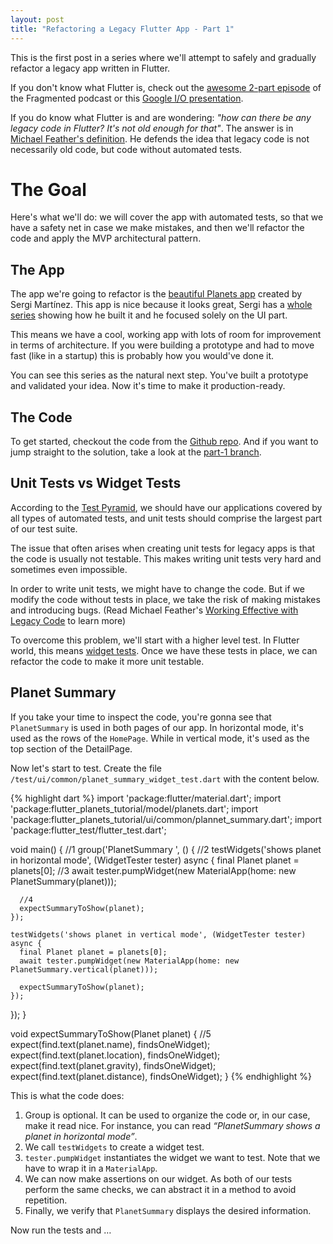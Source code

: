```yaml
---
layout: post
title: "Refactoring a Legacy Flutter App - Part 1"
---
```


This is the first post in a series where we'll attempt to safely and gradually refactor a legacy app written in Flutter.

If you don't know what Flutter is, check out the [awesome 2-part episode](https://fragmentedpodcast.com/episodes/118/) of the Fragmented podcast or this [Google I/O presentation](https://www.youtube.com/watch?v=w2TcYP8qiRI).

If you do know what Flutter is and are wondering: *"how can there be any legacy code in Flutter? It's not old enough for that"*. The answer is in [Michael Feather's definition](https://www.techdoneright.io/11). He defends the idea that legacy code is not necessarily old code, but code without automated tests.

# The Goal
Here's what we'll do: we will cover the app with automated tests, so that we have a safety net in case we make mistakes, and then we'll refactor the code and apply the MVP architectural pattern.

## The App
The app we're going to refactor is the [beautiful Planets app](https://sergiandreplace.com/planets-flutter-from-design-to-app/) created by Sergi Martínez. This app is nice because it looks great, Sergi has a [whole series](https://sergiandreplace.com//tags/planets/) showing how he built it and he focused solely on the UI part.

This means we have a cool, working app with lots of room for improvement in terms of architecture. If you were building a prototype and had to move fast (like in a startup) this is probably how you would've done it.

You can see this series as the natural next step. You've built a prototype and validated your idea. Now it's time to make it production-ready.

## The Code
To get started, checkout the code from the [Github repo](https://github.com/lucasmbraz/planets). And if you want to jump straight to the solution, take a look at the [part-1 branch](https://github.com/lucasmbraz/planets/tree/part-1).

## Unit Tests vs Widget Tests
According to the [Test Pyramid](https://martinfowler.com/bliki/TestPyramid.html), we should have our applications covered by all types of automated tests, and unit tests should comprise the largest part of our test suite.

The issue that often arises when creating unit tests for legacy apps is that the code is usually not testable. This makes writing unit tests very hard and sometimes even impossible.

In order to write unit tests, we might have to change the code. But if we modify the code without tests in place, we take the risk of making mistakes and introducing bugs. (Read Michael Feather's [Working Effective with Legacy Code](https://www.amazon.co.uk/Working-Effectively-Legacy-Michael-Feathers/dp/0131177052/ref=sr_1_1?ie=UTF8&qid=1527285607&sr=8-1&keywords=working+effectively+with+legacy+code) to learn more)

To overcome this problem, we'll start with a higher level test. In Flutter world, this means [widget tests](https://flutter.dev/docs/testing#widget-testing). Once we have these tests in place, we can refactor the code to make it more unit testable.

## Planet Summary
If you take your time to inspect the code, you're gonna see that `PlanetSummary` is used in both pages of our app. In horizontal mode, it's used as the rows of the `HomePage`. While in vertical mode, it's used as the top section of the DetailPage.

Now let's start to test. Create the file `/test/ui/common/planet_summary_widget_test.dart` with the content below.

{% highlight dart %}
import 'package:flutter/material.dart';
import 'package:flutter_planets_tutorial/model/planets.dart';
import 'package:flutter_planets_tutorial/ui/common/plannet_summary.dart';
import 'package:flutter_test/flutter_test.dart';

void main() {
  //1
  group('PlanetSummary ', () {
    //2
    testWidgets('shows planet in horizontal mode', (WidgetTester tester) async {
      final Planet planet = planets[0];
      //3
      await tester.pumpWidget(new MaterialApp(home: new PlanetSummary(planet)));

      //4
      expectSummaryToShow(planet);
    });

    testWidgets('shows planet in vertical mode', (WidgetTester tester) async {
      final Planet planet = planets[0];
      await tester.pumpWidget(new MaterialApp(home: new PlanetSummary.vertical(planet)));

      expectSummaryToShow(planet);
    });
  });
}

void expectSummaryToShow(Planet planet) {
  //5
  expect(find.text(planet.name), findsOneWidget);
  expect(find.text(planet.location), findsOneWidget);
  expect(find.text(planet.gravity), findsOneWidget);
  expect(find.text(planet.distance), findsOneWidget);
}
{% endhighlight %}

This is what the code does:

1. Group is optional. It can be used to organize the code or, in our case, make it read nice. For instance, you can read *“PlanetSummary shows a planet in horizontal mode”*.
2. We call `testWidgets` to create a widget test.
3. `tester.pumpWidget` instantiates the widget we want to test. Note that we have to wrap it in a `MaterialApp`.
4. We can now make assertions on our widget. As both of our tests perform the same checks, we can abstract it in a method to avoid repetition.
5. Finally, we verify that `PlanetSummary` displays the desired information.

Now run the tests and …
